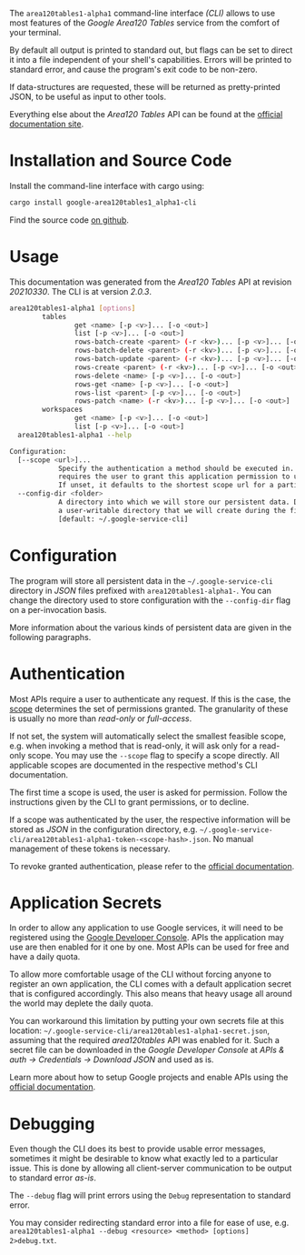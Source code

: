 <!---
DO NOT EDIT !
This file was generated automatically from 'src/mako/cli/README.md.mako'
DO NOT EDIT !
-->
The `area120tables1-alpha1` command-line interface *(CLI)* allows to use most features of the *Google Area120 Tables* service from the comfort of your terminal.

By default all output is printed to standard out, but flags can be set to direct it into a file independent of your shell's
capabilities. Errors will be printed to standard error, and cause the program's exit code to be non-zero.

If data-structures are requested, these will be returned as pretty-printed JSON, to be useful as input to other tools.

Everything else about the *Area120 Tables* API can be found at the
[official documentation site](https://support.google.com/area120-tables/answer/10011390).

# Installation and Source Code

Install the command-line interface with cargo using:

```bash
cargo install google-area120tables1_alpha1-cli
```

Find the source code [on github](https://github.com/Byron/google-apis-rs/tree/main/gen/area120tables1_alpha1-cli).

# Usage

This documentation was generated from the *Area120 Tables* API at revision *20210330*. The CLI is at version *2.0.3*.

```bash
area120tables1-alpha1 [options]
        tables
                get <name> [-p <v>]... [-o <out>]
                list [-p <v>]... [-o <out>]
                rows-batch-create <parent> (-r <kv>)... [-p <v>]... [-o <out>]
                rows-batch-delete <parent> (-r <kv>)... [-p <v>]... [-o <out>]
                rows-batch-update <parent> (-r <kv>)... [-p <v>]... [-o <out>]
                rows-create <parent> (-r <kv>)... [-p <v>]... [-o <out>]
                rows-delete <name> [-p <v>]... [-o <out>]
                rows-get <name> [-p <v>]... [-o <out>]
                rows-list <parent> [-p <v>]... [-o <out>]
                rows-patch <name> (-r <kv>)... [-p <v>]... [-o <out>]
        workspaces
                get <name> [-p <v>]... [-o <out>]
                list [-p <v>]... [-o <out>]
  area120tables1-alpha1 --help

Configuration:
  [--scope <url>]...
            Specify the authentication a method should be executed in. Each scope
            requires the user to grant this application permission to use it.
            If unset, it defaults to the shortest scope url for a particular method.
  --config-dir <folder>
            A directory into which we will store our persistent data. Defaults to
            a user-writable directory that we will create during the first invocation.
            [default: ~/.google-service-cli]

```

# Configuration

The program will store all persistent data in the `~/.google-service-cli` directory in *JSON* files prefixed with `area120tables1-alpha1-`.  You can change the directory used to store configuration with the `--config-dir` flag on a per-invocation basis.

More information about the various kinds of persistent data are given in the following paragraphs.

# Authentication

Most APIs require a user to authenticate any request. If this is the case, the [scope][scopes] determines the 
set of permissions granted. The granularity of these is usually no more than *read-only* or *full-access*.

If not set, the system will automatically select the smallest feasible scope, e.g. when invoking a
method that is read-only, it will ask only for a read-only scope. 
You may use the `--scope` flag to specify a scope directly. 
All applicable scopes are documented in the respective method's CLI documentation.

The first time a scope is used, the user is asked for permission. Follow the instructions given 
by the CLI to grant permissions, or to decline.

If a scope was authenticated by the user, the respective information will be stored as *JSON* in the configuration
directory, e.g. `~/.google-service-cli/area120tables1-alpha1-token-<scope-hash>.json`. No manual management of these tokens
is necessary.

To revoke granted authentication, please refer to the [official documentation][revoke-access].

# Application Secrets

In order to allow any application to use Google services, it will need to be registered using the 
[Google Developer Console][google-dev-console]. APIs the application may use are then enabled for it
one by one. Most APIs can be used for free and have a daily quota.

To allow more comfortable usage of the CLI without forcing anyone to register an own application, the CLI
comes with a default application secret that is configured accordingly. This also means that heavy usage
all around the world may deplete the daily quota.

You can workaround this limitation by putting your own secrets file at this location: 
`~/.google-service-cli/area120tables1-alpha1-secret.json`, assuming that the required *area120tables* API 
was enabled for it. Such a secret file can be downloaded in the *Google Developer Console* at 
*APIs & auth -> Credentials -> Download JSON* and used as is.

Learn more about how to setup Google projects and enable APIs using the [official documentation][google-project-new].


# Debugging

Even though the CLI does its best to provide usable error messages, sometimes it might be desirable to know
what exactly led to a particular issue. This is done by allowing all client-server communication to be 
output to standard error *as-is*.

The `--debug` flag will print errors using the `Debug` representation to standard error.

You may consider redirecting standard error into a file for ease of use, e.g. `area120tables1-alpha1 --debug <resource> <method> [options] 2>debug.txt`.


[scopes]: https://developers.google.com/+/api/oauth#scopes
[revoke-access]: http://webapps.stackexchange.com/a/30849
[google-dev-console]: https://console.developers.google.com/
[google-project-new]: https://developers.google.com/console/help/new/